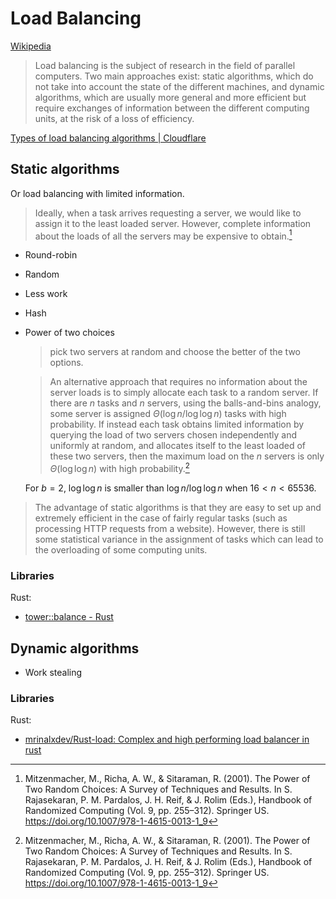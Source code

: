 # Load Balancing
[Wikipedia](https://en.wikipedia.org/wiki/Load_balancing_(computing))

> Load balancing is the subject of research in the field of parallel computers. Two main approaches exist: static algorithms, which do not take into account the state of the different machines, and dynamic algorithms, which are usually more general and more efficient but require exchanges of information between the different computing units, at the risk of a loss of efficiency.

[Types of load balancing algorithms | Cloudflare](https://www.cloudflare.com/learning/performance/types-of-load-balancing-algorithms/)

## Static algorithms
Or load balancing with limited information.

> Ideally, when a task arrives requesting a server, we would like to assign it to the least loaded server. However, complete information about the loads of all the servers may be expensive to obtain.[^mitzenmacherPowerTwoRandom2001]

- Round-robin
- Random
- Less work
- Hash
- Power of two choices

  > pick two servers at random and choose the better of the two options.

  > An alternative approach that requires no information about the server loads is to simply allocate each task to a random server. If there are $n$ tasks and $n$ servers, using the balls-and-bins analogy, some server is assigned $\Theta(\log n/ \log \log n)$ tasks with high probability. If instead each task obtains limited information by querying the load of two servers chosen independently and uniformly at random, and allocates itself to the least loaded of these two servers, then the maximum load on the $n$ servers is only $\Theta(\log \log n)$ with high probability.[^mitzenmacherPowerTwoRandom2001]

  For $b=2$, $\log \log n$ is smaller than $\log n/ \log \log n$ when $16<n<65536$.

> The advantage of static algorithms is that they are easy to set up and extremely efficient in the case of fairly regular tasks (such as processing HTTP requests from a website). However, there is still some statistical variance in the assignment of tasks which can lead to the overloading of some computing units.

### Libraries
Rust:
- [tower::balance - Rust](https://docs.rs/tower/latest/tower/balance/)

## Dynamic algorithms
- Work stealing

### Libraries
Rust:
- [mrinalxdev/Rust-load: Complex and high performing load balancer in rust](https://github.com/mrinalxdev/Rust-load/)


[^mitzenmacherPowerTwoRandom2001]: Mitzenmacher, M., Richa, A. W., & Sitaraman, R. (2001). The Power of Two Random Choices: A Survey of Techniques and Results. In S. Rajasekaran, P. M. Pardalos, J. H. Reif, & J. Rolim (Eds.), Handbook of Randomized Computing (Vol. 9, pp. 255–312). Springer US. https://doi.org/10.1007/978-1-4615-0013-1_9
